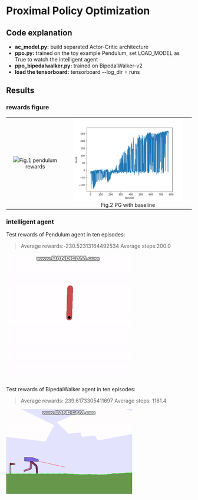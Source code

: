 # Proximal Policy Optimization
## Code explanation 
- **ac_model.py:** build separated Actor-Critic architecture
- **ppo.py:** trained on the toy example Pendulum, set LOAD_MODEL as True to watch the intelligent agent
- **ppo_bipedalwalker.py:** trained on BipedalWalker-v2  
- **load the tensorboard:** tensorboard --log_dir = runs

## Results
### rewards figure
<table>
    <tr>
        <td ><center><img src="figures/pen_scores" width="300">Fig.1 pendulum rewards</center></td>
        <td ><center><img src="figures/bipedal_scores.png"  width="300">Fig.2 PG with baseline</center></td>
    </tr>
</table>

### intelligent agent
Test rewards of Pendulum agent in ten episodes:
> Average rewards:-230.52313164492534   Average steps:200.0 

![best](figures/ppo_pendulum.gif) <br />

Test rewards of BipedalWalker agent in ten episodes:
> Average rewards: 239.6173305411697    Average steps: 1181.4

![best](figures/ppo_bipedal.gif) <br />